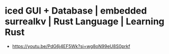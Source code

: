 # iced GUI + Database | embedded surrealkv | Rust Language | Learning Rust
- https://youtu.be/PdG6j4EF5Wk?si=wg8oN99eU8S0prkf

